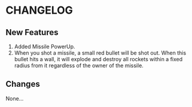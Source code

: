 # CHANGELOG

## New Features

1. Added Missile PowerUp.
2. When you shot a missile, a small red bullet will be shot out. When this bullet hits a wall, it will explode and destroy all rockets within a fixed radius from it regardless of the owner of the missile.

## Changes

None...
